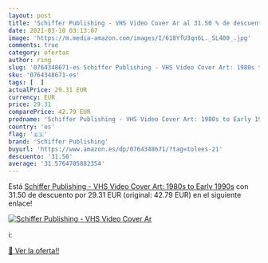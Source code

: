 ```yaml
---
layout: post
title: 'Schiffer Publishing - VHS Video Cover Ar al 31.50 % de descuento'
date: 2021-03-10 03:13:07
image: 'https://m.media-amazon.com/images/I/618YfU3qn6L._SL400_.jpg'
comments: true
category: ofertas
author: ring
slug: '0764348671-es Schiffer Publishing - VHS Video Cover Art: 1980s to Early...'
sku: '0764348671-es'
tags: [  ]
actualPrice: 29.31 EUR
currency: EUR
price: 29.31
comparePrice: 42.79 EUR
prodname: 'Schiffer Publishing - VHS Video Cover Art: 1980s to Early 1990s'
country: 'es'
flag: '🇪🇸'
brand: 'Schiffer Publishing'
buyurl: 'https://www.amazon.es/dp/0764348671/?tag=tolees-21'
descuento: '31.50'
average: '31.5764705882354'
---
```


Está [Schiffer Publishing - VHS Video Cover Art: 1980s to Early 1990s](https://www.amazon.es/dp/0764348671/?tag=tolees-21) con 31.50 de descuento por 29.31 EUR (original: 42.79 EUR) en el siguiente enlace!

[![Schiffer Publishing - VHS Video Cover Ar](https://m.media-amazon.com/images/I/618YfU3qn6L._SL400_.jpg)](https://www.amazon.es/dp/0764348671/?tag=tolees-21)

ℹ️:


[🛒 Ver la oferta!!](https://www.amazon.es/dp/0764348671/?tag=tolees-21)
